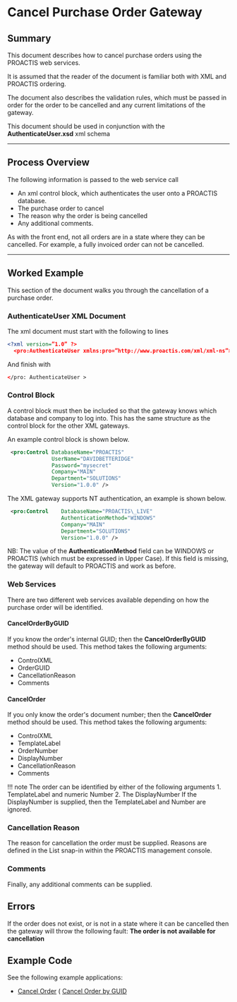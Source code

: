 # Cancel Purchase Order Gateway

## Summary

This document describes how to cancel purchase orders using the PROACTIS web services.

It is assumed that the reader of the document is familiar both with XML and PROACTIS ordering.

The document also describes the validation rules, which must be passed in order for the order to be cancelled and any current limitations of the gateway.

This document should be used in conjunction with the **AuthenticateUser.xsd** xml schema


---

## Process Overview

The following information is passed to the web service call

* An xml control block, which authenticates the user onto a PROACTIS database.
* The purchase order to cancel
* The reason why the order is being cancelled
* Any additional comments.
 
As with the front end, not all orders are in a state where they can be cancelled.  For example, a fully invoiced order can not be cancelled.
 
---

## Worked Example
 
This section of the document walks you through the cancellation of a purchase order.

 
### AuthenticateUser XML Document
The xml document must start with the following to lines

```xml
<?xml version=”1.0” ?>  
  <pro:AuthenticateUser xmlns:pro=”http://www.proactis.com/xml/xml-ns”>
```

And finish with

```xml
</pro: AuthenticateUser >
```
 
### Control Block
A control block must then be included so that the gateway knows which database and company to log into.  This has the same structure as the control block for the other XML gateways.

An example control block is shown below.

```xml
 <pro:Control DatabaseName="PROACTIS"
              UserName="DAVIDBETTERIDGE"
              Password="mysecret"
              Company="MAIN"
              Department="SOLUTIONS"
              Version="1.0.0" />
```

The XML gateway supports NT authentication, an example is shown below.

```xml
 <pro:Control    DatabaseName="PROACTIS\_LIVE"
                 AuthenticationMethod="WINDOWS"
                 Company="MAIN"
                 Department="SOLUTIONS"
                 Version="1.0.0" />
```

NB: The value of the __AuthenticationMethod__ field can be WINDOWS or PROACTIS (which must be expressed in Upper Case).  If this field is missing, the gateway will default to PROACTIS and work as before.

### Web Services

There are two different web services available depending on how the purchase order will be identified.

#### CancelOrderByGUID
If you know the order's internal GUID; then the **CancelOrderByGUID** method should be used.
This method takes the following arguments:

+ ControlXML
+ OrderGUID
+ CancellationReason
+ Comments

#### CancelOrder
If you only know the order's document number; then the **CancelOrder** method should be used.
This method takes the following arguments:

+ ControlXML
+ TemplateLabel
+ OrderNumber
+ DisplayNumber
+ CancellationReason
+ Comments

!!! note
  The order can be identified by either of the following arguments
    1. TemplateLabel and numeric Number
    2. The DisplayNumber
  If the DisplayNumber is supplied, then the TemplateLabel and Number are ignored.

### Cancellation Reason
The reason for cancellation the order must be supplied.  Reasons are defined in the List snap-in within the PROACTIS management console.

### Comments
Finally, any additional comments can be supplied.

## Errors
If the order does not exist,  or is not in a state where it can be cancelled then the gateway will throw the following fault:
**The order is not available for cancellation**

## Example Code

See the following example applications:

* [Cancel Order](https://github.com/proactis-documentation/ExampleApplications/tree/master/P2P/Gateways/PROACTIS.ExampleApplication.CancelOrder)
( [Cancel Order by GUID](https://github.com/proactis-documentation/ExampleApplications/tree/master/P2P/Gateways/PROACTIS.ExampleApplication.CancelOrderByGUID)